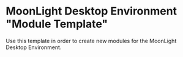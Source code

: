 MoonLight Desktop Environment "Module Template"
=======================================

Use this template in order to create new modules for
the MoonLight Desktop Environment.



